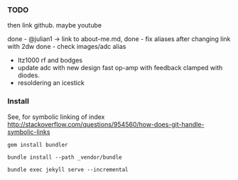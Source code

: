 

### TODO

then link github.  maybe youtube

done - @julian1 -> link to about-me.md,
done - fix aliases after changing link with 2dw 
done - check images/adc alias 

- ltz1000 rf and bodges
- update adc with new design fast op-amp with feedback clamped with diodes.
- resoldering an icestick 

### Install

See, for symbolic linking of index 
  http://stackoverflow.com/questions/954560/how-does-git-handle-symbolic-links

```
gem install bundler

bundle install --path _vendor/bundle

bundle exec jekyll serve --incremental
```

